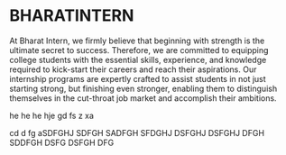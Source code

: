 # BHARATINTERN
At Bharat Intern, we firmly believe that beginning with strength is the ultimate secret to success. Therefore, we are committed to equipping college students with the essential skills, experience, and knowledge required to kick-start their careers and reach their aspirations. Our internship programs are expertly crafted to assist students in not just starting strong, but finishing even stronger, enabling them to distinguish themselves in the cut-throat job market and accomplish their ambitions.

he
he
he
hje
gd
fs
z
xa

cd
d
fg
aSDFGHJ
SDFGH
SADFGH
SFDGHJ
DSFGHJ
DSFGHJ
DFGH
SDDFGH
DSFG
DSFGH
DFG
